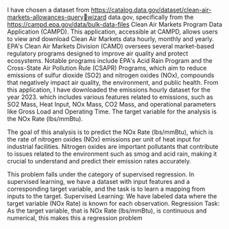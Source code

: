 I have chosen a dataset from https://catalog.data.gov/dataset/clean-air-markets-allowances-querywizard data.gov, specifically from the https://campd.epa.gov/data/bulk-data-files Clean Air 
Markets Program Data Application (CAMPD). This application, accessible at CAMPD, allows 
users to view and download Clean Air Markets data hourly, monthly and yearly. 
EPA's Clean Air Markets Division (CAMD) oversees several market-based regulatory programs 
designed to improve air quality and protect ecosystems. Notable programs include EPA's Acid 
Rain Program and the Cross-State Air Pollution Rule (CSAPR) Programs, which aim to reduce 
emissions of sulfur dioxide (SO2) and nitrogen oxides (NOx), compounds that negatively impact 
air quality, the environment, and public health. 
From this application, I have downloaded the emissions hourly dataset for the year 2023. which 
includes various features related to emissions, such as SO2 Mass, Heat Input, NOx Mass, CO2 
Mass, and operational parameters like Gross Load and Operating Time. The target variable for 
the analysis is the NOx Rate (lbs/mmBtu).

The goal of this analysis is to predict the NOx Rate (lbs/mmBtu), which is the rate of nitrogen 
oxides (NOx) emissions per unit of heat input for industrial facilities. Nitrogen oxides are 
important pollutants that contribute to issues related to the environment such as smog and acid 
rain, making it crucial to understand and predict their emission rates accurately.

This problem falls under the category of supervised regression. In supervised learning, we have a 
dataset with input features and a corresponding target variable, and the task is to learn a mapping 
from inputs to the target.
Supervised Learning: We have labeled data where the target variable (NOx Rate) is known for 
each observation.
Regression Task: As the target variable, that is NOx Rate (lbs/mmBtu), is continuous and 
numerical, this makes this a regression problem
